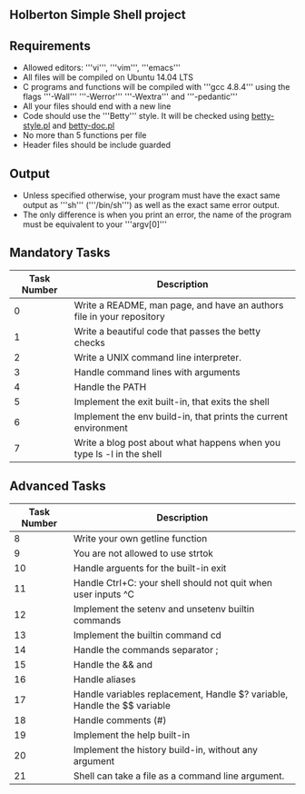 ## Holberton Simple Shell project
## Requirements
* Allowed editors: '''vi''', '''vim''', '''emacs'''
* All files will be compiled on Ubuntu 14.04 LTS
* C programs and functions will be compiled with '''gcc 4.8.4''' using the flags '''-Wall''' '''-Werror''' '''-Wextra''' and '''-pedantic'''
* All your files should end with a new line
* Code should use the '''Betty''' style. It will be checked using [betty-style.pl](https://github.com/holbertonschool/Betty/blob/master/betty-style.pl) and [betty-doc.pl](https://github.com/holbertonschool/Betty/blob/master/betty-doc.pl)
* No more than 5 functions per file
* Header files should be include guarded
## Output
* Unless specified otherwise, your program must have the exact same output as '''sh''' ('''/bin/sh''') as well as the exact same error output.
* The only difference is when you print an error, the name of the program must be equivalent to your '''argv[0]'''
## Mandatory Tasks
Task Number | Description
----------- | -----------
0	    | Write a README, man page, and have an authors file in your repository
1	    | Write a beautiful code that passes the betty checks
2	    | Write a UNIX command line interpreter.
3	    | Handle command lines with arguments
4	    | Handle the PATH
5	    | Implement the exit built-in, that exits the shell
6	    | Implement the env build-in, that prints the current environment
7	    | Write a blog post about what happens when you type ls -l in the shell
## Advanced Tasks
Task Number | Description
----------- | -----------
8	    | Write your own getline function
9	    | You are not allowed to use strtok
10	    | Handle arguents for the built-in exit
11	    | Handle Ctrl+C: your shell should not quit when user inputs ^C
12	    | Implement the setenv and unsetenv builtin commands
13	    | Implement the builtin command cd
14	    | Handle the commands separator ;
15	    | Handle the && and || shell logical operators
16	    | Handle aliases
17	    | Handle variables replacement, Handle $? variable, Handle the $$ variable
18	    | Handle comments (#)
19	    | Implement the help built-in
20	    | Implement the history build-in, without any argument
21	    | Shell can take a file as a command line argument. 
